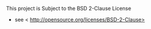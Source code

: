 This project is Subject to the BSD 2-Clause License
- see < http://opensource.org/licenses/BSD-2-Clause>